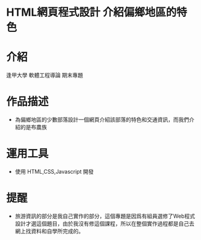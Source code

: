 # HTML網頁程式設計 介紹偏鄉地區的特色

# 介紹
逢甲大學 軟體工程導論 期末專題

# 作品描述
* 為偏鄉地區的少數部落設計一個網頁介紹該部落的特色和交通資訊，而我們介紹的是布農族

# 運用工具
* 使用 HTML,CSS,Javascript 開發

# 提醒
* 旅游資訊的部分是我自己實作的部分，這個專題是因爲有組員選修了Web程式設計才選這個題目，由於我沒有修這個課程，所以在整個實作過程都是自己去網上找資料和自學所完成的。

